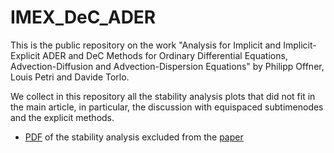 # IMEX_DeC_ADER
This is the public repository on the work "Analysis for Implicit and Implicit-Explicit ADER and DeC Methods for Ordinary Differential Equations, Advection-Diffusion and Advection-Dispersion Equations" by Philipp Offner, Louis Petri and Davide Torlo.

We collect in this repository all the stability analysis plots that did not fit in the main article, in particular, the discussion with equispaced subtimenodes and the explicit methods.

* [PDF](tex/IMEX_ADER_DeC_stability_analysis.pdf) of the stability analysis excluded from the [paper](https://www.arxiv.org)



